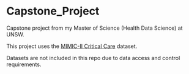 # Capstone_Project
Capstone project from my Master of Science (Health Data Science) at UNSW.

This project uses the [MIMIC-II Critical Care](https://mimic.physionet.org/) dataset.

Datasets are not included in this repo due to data access and control requirements.